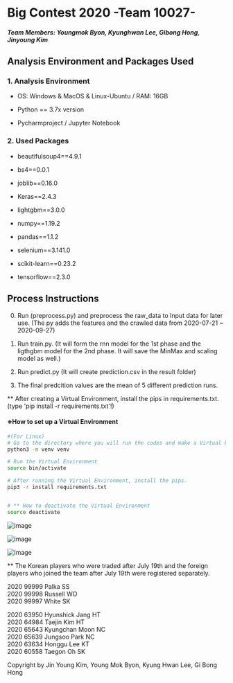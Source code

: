 # Big Contest 2020 -Team 10027- 

##### Team Members: Youngmok Byon, Kyunghwan Lee, Gibong Hong, Jinyoung Kim


## Analysis Environment and Packages Used

### 1. Analysis Environment

- OS: Windows  & MacOS & Linux-Ubuntu / RAM: 16GB

- Python == 3.7x version

- Pycharmproject / Jupyter Notebook 

  

### 2. Used Packages

- beautifulsoup4==4.9.1

- bs4==0.0.1

- joblib==0.16.0

- Keras==2.4.3

- lightgbm==3.0.0

- numpy==1.19.2

- pandas==1.1.2

- selenium==3.141.0

- scikit-learn==0.23.2

- tensorflow==2.3.0

  



## Process Instructions

0. Run (preprocess.py) and preprocess the raw_data to Input data for later use. (The py adds the features and the crawled data from 2020-07-21 ~ 2020-09-27)

1. Run train.py. (It will form the rnn model for the 1st phase and the ligthgbm model for the 2nd phase. It will save the MinMax and scaling model as well.)

2. Run predict.py (It will create prediction.csv in the result folder)

3. The final predcition values are the mean of 5 different prediction runs.


   
** After creating a Virtual Environment, install the pips in requirements.txt. (type 'pip install -r requirements.txt'!)

  #### ※How to set up a Virtual Environment

  ```bash
 #(For Linux)
 # Go to the directory where you will run the codes and make a Virtual Enviroment withe the name venv.
  python3 -m venv venv

  # Run the Virtual Environment 
  source bin/activate

  # After running the Virtual Environment, install the pips.
  pip3 -r install requirements.txt


  # ** How to deactivate the Virtual Environment
  source deactivate

  ```

![image](https://github.com/byonym/KBO_Prediction/assets/63856276/a9fb2bf4-305f-40e4-890a-b9943d587d21)

![image](https://github.com/byonym/KBO_Prediction/assets/63856276/c823d5eb-0ad3-48ac-91ae-f5904640b112)

![image](https://github.com/byonym/KBO_Prediction/assets/63856276/9a794645-2d2c-4055-93f6-e0250ae21228)











** The Korean players who were traded after July 19th and the foreign players who joined the team after July 19th were registered separately.

2020   99999  Palka   SS   
2020   99998  Russell WO      
2020   99997  White   SK   

2020   63950  Hyunshick Jang  HT   
2020   64984  Taejin Kim      HT   
2020   65643  Kyungchan Moon  NC   
2020   65639  Jungsoo Park    NC   
2020   63634  Honggu Lee      KT   
2020   60558  Taegon Oh       SK   



Copyright by Jin Young Kim, Young Mok Byon, Kyung Hwan Lee, Gi Bong Hong

